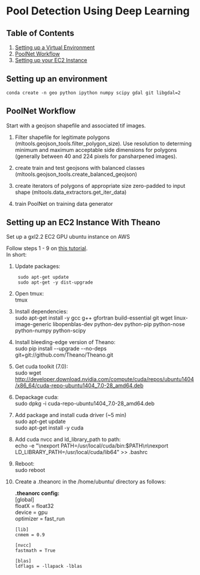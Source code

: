 # Pool Detection Using Deep Learning

## Table of Contents
1. [Setting up a Virtual Environment](#setting-up-an-environment)
2. [PoolNet Workflow](#poolnet-workflow)
3. [Setting up your EC2 Instance](#setting-up-anec2-instance-with-theano)

## Setting up an environment

    conda create -n geo python ipython numpy scipy gdal git libgdal=2

## PoolNet Workflow

Start with a geojson shapefile and associated tif images.

1. Filter shapefile for legitimate polygons (mltools.geojson_tools.filter_polygon_size). Use resolution to determing minimum and maximum acceptable side dimensions for polygons (generally between 40 and 224 pixels for pansharpened images).


2. create train and test geojsons with balanced classes (mltools.geojson_tools.create_balanced_geojson)
3. create iterators of polygons of appropriate size zero-padded to input shape (mltools.data_extractors.get_iter_data)
4. train PoolNet on training data generator


## Setting up an EC2 Instance With Theano  

Set up a gxl2.2 EC2 GPU ubuntu instance on AWS

Follow steps 1 - 9 on [this tutorial](http://markus.com/install-theano-on-aws/).  
In short:

1. Update packages:  

        sudo apt-get update  
        sudo apt-get -y dist-upgrade

2. Open tmux:  
        tmux  

3. Install dependencies:  
        sudo apt-get install -y gcc g++ gfortran build-essential git wget linux-image-generic libopenblas-dev python-dev python-pip python-nose python-numpy python-scipy

4. Install bleeding-edge version of Theano:  
        sudo pip install --upgrade --no-deps git+git://github.com/Theano/Theano.git  

5. Get cuda toolkit (7.0):  
        sudo wget http://developer.download.nvidia.com/compute/cuda/repos/ubuntu1404/x86_64/cuda-repo-ubuntu1404_7.0-28_amd64.deb  
6. Depackage cuda:  
        sudo dpkg -i cuda-repo-ubuntu1404_7.0-28_amd64.deb  

7. Add package and install cuda driver (~5 min)  
        sudo apt-get update  
        sudo apt-get install -y cuda  

8. Add cuda nvcc and ld_library_path to path:  
        echo -e "\nexport PATH=/usr/local/cuda/bin:$PATH\n\nexport LD_LIBRARY_PATH=/usr/local/cuda/lib64" >> .bashrc  
9. Reboot:  
        sudo reboot  

10. Create a .theanorc in the /home/ubuntu/ directory as follows:  

    <b>.theanorc config: </b>  
        [global]  
        floatX = float32  
        device = gpu  
        optimizer = fast_run  

        [lib]  
        cnmem = 0.9

        [nvcc]  
        fastmath = True

        [blas]  
        ldflags = -llapack -lblas

